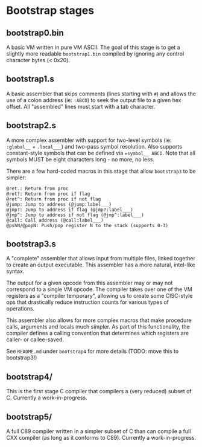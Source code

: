 # Bootstrap stages

## bootstrap0.bin

A basic VM written in pure VM ASCII. The goal of this stage is to get a slightly more readable `bootstrap1.bin` compiled by ignoring any
control character bytes (< 0x20).

## bootstrap1.s

A basic assembler that skips comments (lines starting with `#`) and allows the use of a colon address (ie: `:ABCD`) to seek the output
file to a given hex offset. All "assembled" lines must start with a tab character.

## bootstrap2.s

A more complex assembler with support for two-level symbols (ie: `:global__` + `.local___`) and two-pass symbol resolution. Also supports
constant-style symbols that can be defined via `=symbol__ ABCD`. Note that all symbols MUST be eight characters long - no more, no less.

There are a few hard-coded macros in this stage that allow `bootstrap3` to be simpler:

```
@ret.: Return from proc
@ret?: Return from proc if flag
@ret^: Return from proc if not flag
@jump: Jump to address (@jump:label___)
@jmp?: Jump to address if flag (@jmp?:label___)
@jmp^: Jump to address if not flag (@jmp^:label___)
@call: Call address (@call:label___)
@pshN/@popN: Push/pop register N to the stack (supports 0-3)
```

## bootstrap3.s

A "complete" assembler that allows input from multiple files, linked together to create an output executable. This assembler has a more
natural, intel-like syntax.

The output for a given opcode from this assembler may or may not correspond to a single VM opcode. The compiler takes over one of the VM
registers as a "compiler temporary", allowing us to create some CISC-style ops that drastically reduce instruction counts for various 
types of operations.

This assembler also allows for more complex macros that make procedure calls, arguments and locals much simpler. As part of this 
functionality, the compiler defines a calling convention that determines which registers are caller- or callee-saved.

See `README.md` under `bootstrap4` for more details (TODO: move this to bootstrap3!)

## bootstrap4/

This is the first stage C compiler that compilers a (very reduced) subset of C. Currently a work-in-progress.

## bootstrap5/

A full C89 compiler written in a simpler subset of C than can compile a full CXX compiler (as long as it conforms to C89). Currently a work-in-progress.
